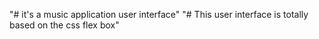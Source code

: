 "# it's a music application user interface" 
"# This user interface is totally based on the css flex box" 
